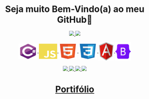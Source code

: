  <h1 align="center">Seja muito Bem-Vindo(a) ao meu GitHub👋</h1>
<div align="center">
  <a href="https://github.com/kaykymatos">
  <img height="180em" src="https://github-readme-stats.vercel.app/api?username=kaykymatos&show_icons=true&theme=blue-green&include_all_commits=true&count_private=true"/>
  <img height="180em" src="https://github-readme-stats.vercel.app/api/top-langs/?username=kaykymatos&layout=compact&langs_count=7&theme=blue-green"/>
</div>

<div align="center" valign="top"><br>
  <img align="center" alt="Csharp" height="50" width="60" src="https://raw.githubusercontent.com/devicons/devicon/master/icons/csharp/csharp-original.svg">
  <img align="center" alt="JavaScript" height="50" width="60" src="https://raw.githubusercontent.com/devicons/devicon/master/icons/javascript/javascript-plain.svg">
  <img align="center" alt="HTML" height="50" width="60" src="https://raw.githubusercontent.com/devicons/devicon/master/icons/html5/html5-original.svg">
  <img align="center" alt="CSS" height="50" width="60" src="https://raw.githubusercontent.com/devicons/devicon/master/icons/css3/css3-original.svg">
  <img  align="center" alt="Angular" width="50" height="60" src="https://raw.githubusercontent.com/devicons/devicon/master/icons/angularjs/angularjs-original.svg" />
  <img  align="center" alt="Bootstrap" width="50" height="60" src="https://raw.githubusercontent.com/devicons/devicon/master/icons/bootstrap/bootstrap-original.svg" />
</div>
 <br>
  <div align="center">
  <a href="https://instagram.com/kayky_matos_santana" target="_blank">
   <img src="https://img.shields.io/badge/Instagram-E4405F?style=for-the-badge&logo=instagram&logoColor=white" target="_blank">
   </a>
   
  <a href = "mailto:kayky.m.santana@gmail.com">
   <img src="https://img.shields.io/badge/Gmail-D14836?style=for-the-badge&logo=gmail&logoColor=white" target="_blank">
   </a>
   
  <a href="https://www.linkedin.com/in/kayky-matos-santana-0911991a6" target="_blank">
   <img src="https://img.shields.io/badge/-LinkedIn-%230077B5?style=for-the-badge&logo=linkedin&logoColor=white" target="_blank">
   </a> 
   
   <a href="https://github.com/kaykymatos/" target="_blank">
    <img src="https://img.shields.io/badge/GitHub-100000?style=for-the-badge&logo=github&logoColor=white" target="_blank">
   </a>
   <br> 
   <h1>
   <a href="https://kaykymatos.github.io/" target="_blank">
    Portifólio
   </a>
    </h1>
  </div>
 <h1>
  </h1>

</div>
